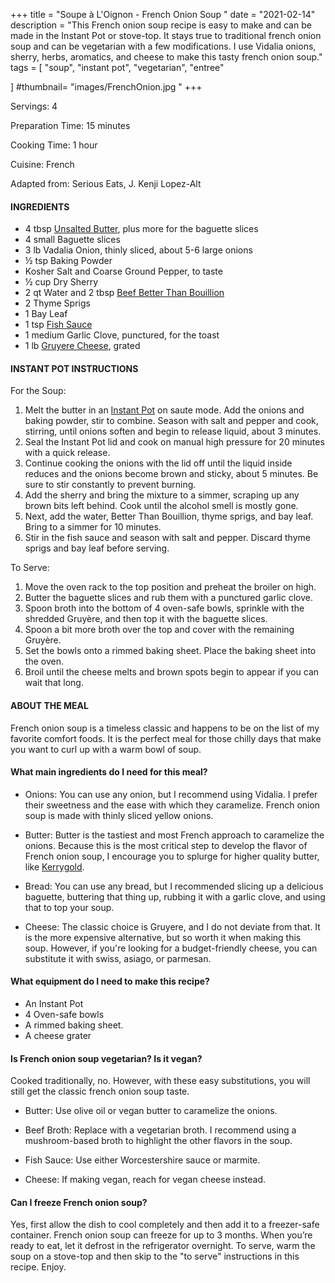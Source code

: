 +++
title = "Soupe à L'Oignon - French Onion Soup "
date = "2021-02-14"
description = "This French onion soup recipe is easy to make and can be made in the Instant Pot or stove-top. It stays true to traditional french onion soup and can be vegetarian with a few modifications. I use Vidalia onions, sherry, herbs, aromatics, and cheese to make this tasty french onion soup."
tags = [
    "soup",
    "instant pot",
    "vegetarian", 
    "entree"
    
]
#thumbnail= "images/FrenchOnion.jpg "
+++

Servings: 4 <!--more-->

Preparation Time: 15 minutes 

Cooking Time: 1 hour 

Cuisine: French 

Adapted from: Serious Eats, J. Kenji Lopez-Alt

#### INGREDIENTS 

* 4 tbsp [Unsalted Butter](https://amzn.to/2NK7WbO), plus more for the baguette slices
* 4 small Baguette slices
* 3 lb Vadalia Onion, thinly sliced, about 5-6 large onions
* ½ tsp Baking Powder 
* Kosher Salt and Coarse Ground Pepper, to taste  
* ½ cup Dry Sherry 
* 2 qt Water and 2 tbsp [Beef Better Than Bouillion](https://amzn.to/2Pk82Hf)
* 2 Thyme Sprigs 
* 1 Bay Leaf 
* 1 tsp [Fish Sauce](https://amzn.to/3jMYZdj) 
* 1 medium Garlic Clove, punctured, for the toast
* 1 lb [Gruyere Cheese](https://amzn.to/3aZfe2E), grated 

#### INSTANT POT INSTRUCTIONS 

For the Soup:  

1. Melt the butter in an [Instant Pot](https://amzn.to/3qfNYCZ) on saute mode. Add the onions and baking powder, stir to combine. Season with salt and pepper and cook, stirring, until onions soften and begin to release liquid, about 3 minutes. 
2. Seal the Instant Pot lid and cook on manual high pressure for 20 minutes with a quick release. 
3. Continue cooking the onions with the lid off until the liquid inside reduces and the onions become brown and sticky, about 5 minutes. Be sure to stir constantly to prevent burning. 
4. Add the sherry and bring the mixture to a simmer, scraping up any brown bits left behind. Cook until the alcohol smell is mostly gone.
5. Next, add the water, Better Than Bouillion, thyme sprigs, and bay leaf. Bring to a simmer for 10 minutes.
6. Stir in the fish sauce and season with salt and pepper. Discard thyme sprigs and bay leaf before serving.

To Serve: 

1. Move the oven rack to the top position and preheat the broiler on high.  
2. Butter the baguette slices and rub them with a punctured garlic clove. 
3. Spoon broth into the bottom of 4 oven-safe bowls, sprinkle with the shredded Gruyère, and then top it with the baguette slices.  
4. Spoon a bit more broth over the top and cover with the remaining Gruyère. 
5. Set the bowls onto a rimmed baking sheet. Place the baking sheet into the oven.
6. Broil until the cheese melts and brown spots begin to appear if you can wait that long. 

#### ABOUT THE MEAL

French onion soup is a timeless classic and happens to be on the list of my favorite comfort foods. It is the perfect meal for those chilly days that make you want to curl up with a warm bowl of soup. 

#### What main ingredients do I need for this meal? 

* Onions: You can use any onion, but I recommend using Vidalia. I prefer their sweetness and the ease with which they caramelize. French onion soup is made with thinly sliced yellow onions. 

* Butter: Butter is the tastiest and most French approach to caramelize the onions. Because this is the most critical step to develop the flavor of French onion soup, I encourage you to splurge for higher quality butter, like [Kerrygold](https://amzn.to/3c5Q433). 

* Bread: You can use any bread, but I recommended slicing up a delicious baguette, buttering that thing up, rubbing it with a garlic clove, and using that to top your soup. 

* Cheese: The classic choice is Gruyere, and I do not deviate from that. It is the more expensive alternative, but so worth it when making this soup. However, if you're looking for a budget-friendly cheese, you can substitute it with swiss, asiago, or parmesan.

#### What equipment do I need to make this recipe? 

* An Instant Pot
* 4 Oven-safe bowls 
* A rimmed baking sheet.
* A cheese grater

#### Is French onion soup vegetarian? Is it vegan? 

Cooked traditionally, no. However, with these easy substitutions, you will still get the classic french onion soup taste. 

* Butter: Use olive oil or vegan butter to caramelize the onions. 

* Beef Broth: Replace with a vegetarian broth. I recommend using a mushroom-based broth to highlight the other flavors in the soup. 

* Fish Sauce: Use either Worcestershire sauce or marmite. 

* Cheese: If making vegan, reach for vegan cheese instead. 

#### Can I freeze French onion soup? 

Yes, first allow the dish to cool completely and then add it to a freezer-safe container. French onion soup can freeze for up to 3 months. When you’re ready to eat, let it defrost in the refrigerator overnight. To serve, warm the soup on a stove-top and then skip to the "to serve" instructions in this recipe. Enjoy. 

